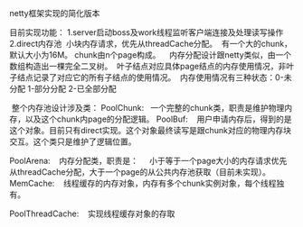netty框架实现的简化版本

目前实现功能：
1.server启动boss及work线程监听客户端连接及处理读写操作
2.direct内存池
  小块内存请求，优先从threadCache分配。
  有一个大的chunk，默认大小为16M。
  chunk由n个page构成。
  
  内存分配设计跟netty类似，由一个数组构造出一棵完全二叉树。
  叶子结点对应具体page结点的内存使用情况，非叶子结点记录了对应它的所有子结点的使用情况。
  内存使用情况有三种状态：0-未分配 1-部分分配 2-已全部分配
  
  整个内存池设计涉及类：
  PoolChunk:
    一个完整的chunk类，职责是维护物理内存，以及这个chunk内page的分配逻辑。
  PoolBuf:
    用户申请内存后，得到的是这个对象。目前只有direct实现。这个对象最终读写是跟chunk对应的物理内存块交互。这个类只是维护了逻辑位置。
   
  PoolArena:
    内存分配类，职责是：
     小于等于一个page大小的内存请求优先从threadCache分配，大于一个page的从公共内存池获取（目前未实现）。
  MemCache:
    线程缓存的内存对象，内存有多个chunk实例对象，每个线程独有。
    
  PoolThreadCache:
    实现线程缓存对象的存取
